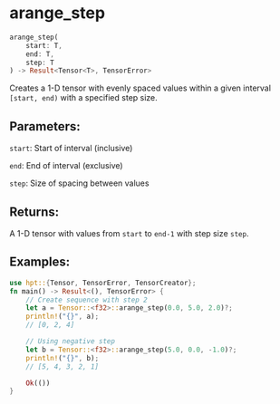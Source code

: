 # arange_step
```rust
arange_step(
    start: T,
    end: T,
    step: T
) -> Result<Tensor<T>, TensorError>
```
Creates a 1-D tensor with evenly spaced values within a given interval `[start, end)` with a specified step size.

## Parameters:
`start`: Start of interval (inclusive)

`end`: End of interval (exclusive)

`step`: Size of spacing between values

## Returns:
A 1-D tensor with values from `start` to `end-1` with step size `step`.

## Examples:
```rust
use hpt::{Tensor, TensorError, TensorCreator};
fn main() -> Result<(), TensorError> {
    // Create sequence with step 2
    let a = Tensor::<f32>::arange_step(0.0, 5.0, 2.0)?;
    println!("{}", a);
    // [0, 2, 4]

    // Using negative step
    let b = Tensor::<f32>::arange_step(5.0, 0.0, -1.0)?;
    println!("{}", b);
    // [5, 4, 3, 2, 1]

    Ok(())
}
```